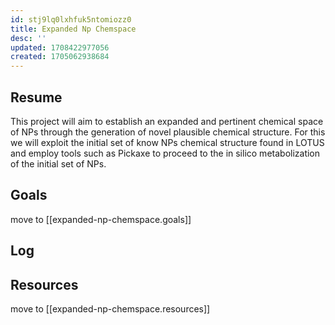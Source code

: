 ```yaml
---
id: stj9lq0lxhfuk5ntomiozz0
title: Expanded Np Chemspace
desc: ''
updated: 1708422977056
created: 1705062938684
---
```


## Resume

This project will aim to establish an expanded and pertinent chemical space of NPs through the generation of novel plausible chemical structure.
For this we will exploit the initial set of know NPs chemical structure found in LOTUS and employ tools such as Pickaxe to proceed to the in silico metabolization of the initial set of NPs.

## Goals

move to [[expanded-np-chemspace.goals]]


## Log

## Resources

move to [[expanded-np-chemspace.resources]]

